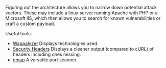 Figuring out the architecture allows you to narrow down potential attack vectors. These may include a linux server running Apache with PHP or a Microsoft IIS, which then allows you to search for known vulnerabilities or craft a custom payload.

Useful tools:
- [Wappalyzer](https://www.wappalyzer.com/)
Displays technologies used.
- [Security Headers](https://securityheaders.com/)
Displays a cleaner output (compared to cURL) of headers including ones missing.
- [nmap](https://nmap.org/)
A versatile port scanner.
